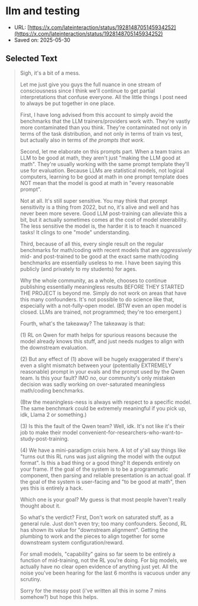 # llm and testing

- URL: [https://x.com/lateinteraction/status/1928148705145934252](https://x.com/lateinteraction/status/1928148705145934252)
- Saved on: 2025-05-30

## Selected Text

> Sigh, it's a bit of a mess.
> 
> Let me just give you guys the full nuance in one stream of consciousness since I think we'll continue to get partial interpretations that confuse everyone. All the little things I post need to always be put together in one place.
> 
> First, I have long advised from this account to simply avoid the benchmarks that the LLM trainers/providers work with. They're vastly more contaminated than you think. They're contaminated not only in terms of the task distribution, and not only in terms of train vs test, but actually also in terms of *the prompts that work*.
> 
> Second, let me elaborate on this prompts part. When a team trains an LLM to be good at math, they aren't just "making the LLM good at math". They're usually working with the same prompt template they'll use for evaluation. Because LLMs are statistical models, not logical computers, learning to be good at math in one prompt template does NOT mean that the model is good at math in "every reasonable prompt".
> 
> Not at all. It's still super sensitive. You may think that prompt sensitivity is a thing from 2022, but no, it's alive and well and has never been more severe. Good LLM post-training can alleviate this a bit, but it actually sometimes comes at the cost of model steerability. The less sensitive the model is, the harder it is to teach it nuanced tasks! It clings to one "mode" understanding.
> 
> Third, because of all this, every single result on the regular benchmarks for math/coding with recent models that are *aggressively* mid- and post-trained to be good at the exact same math/coding benchmarks are essentially useless to me. I have been saying this publicly (and privately to my students) for ages.
> 
> Why the whole community, as a whole, chooses to continue publishing essentially meaningless results BEFORE THEY STARTED THE PROJECT is beyond me. Simply do not work on areas that have this many confounders. It's not possible to do science like that, especially with a not-fully-open model. (BTW even an open model is closed. LLMs are trained, not programmed; they're too emergent.)
> 
> Fourth, what's the takeaway? The takeaway is that:
> 
> (1) RL on Qwen for math helps for spurious reasons because the model already knows this stuff, and just needs nudges to align with the downstream evaluation.
> 
> (2) But any effect of (1) above will be hugely exaggerated if there's even a slight mismatch between your (potentially EXTREMELY reasonable) prompt in your evals and the prompt used by the Qwen team. Is this your fault? IMO *no*, our community's only mistaken decision was sadly working on over-saturated meaningless math/coding benchmarks.
> 
> (Btw the meaningless-ness is always with respect to a specific model. The same benchmark could be extremely meaningful if you pick up, idk, Llama 2 or something.)
> 
> (3) Is this the fault of the Qwen team? Well, idk. It's not like it's their job to make their model convenient-for-researchers-who-want-to-study-post-training.
> 
> (4) We have a mini-paradigm crisis here. A lot of y'all say things like "turns out this RL runs was just aligning the model with the output format". Is this a bad thing or a good thing? It depends entirely on your frame. If the goal of the system is to be a programmatic component, then parsing and reliable presentation is an actual goal. If the goal of the system is user-facing and "to be good at math", then yes this is entirely a hack.
> 
> Which one is your goal? My guess is that most people haven't really thought about it.
> 
> So what's the verdict? First, Don't work on saturated stuff, as a general rule. Just don't even try; too many confounders. Second, RL has shown its value for "downstream alignment". Getting the plumbing to work and the pieces to align together for some downstream system configuration/reward.
> 
> For small models, "capability" gains so far seem to be entirely a function of mid-training, not the RL you're doing. For big models, we actually have no clear open evidence of anything just yet. All the noise you've been hearing for the last 6 months is vacuous under any scrutiny.
> 
> Sorry for the messy post (i've written all this in some 7 mins somehow?) but hope this helps.
